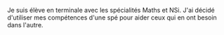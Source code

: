Je suis élève en terminale avec les spécialités Maths et NSi. J'ai décidé d'utiliser mes compétences d'une spé pour aider ceux qui en ont besoin dans l'autre.

